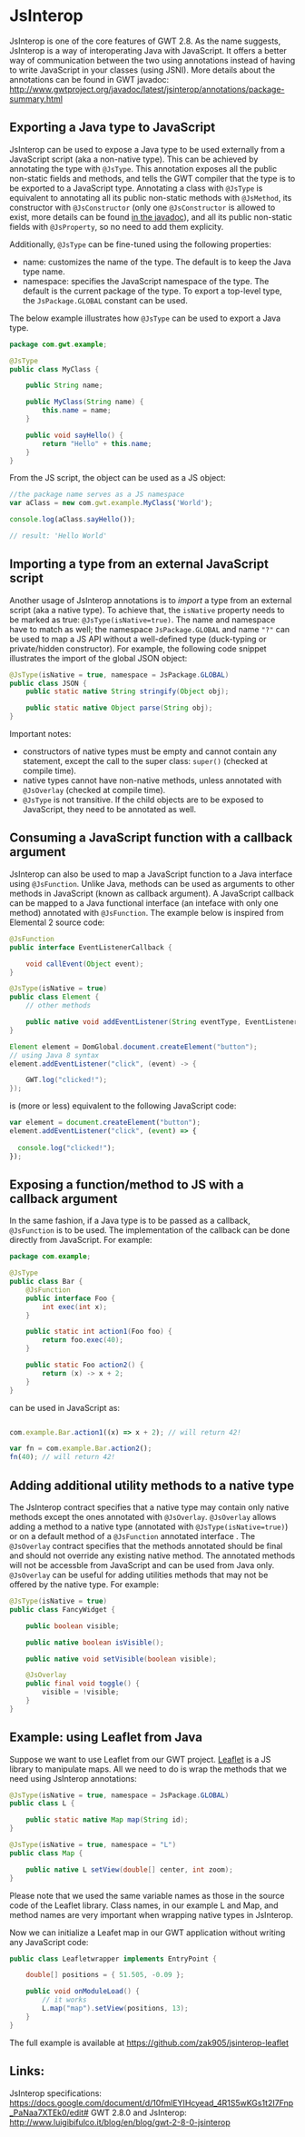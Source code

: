 JsInterop
===

JsInterop is one of the core features of GWT 2.8. As the name suggests, JsInterop is a way of interoperating Java with JavaScript. It offers a better way of communication between the two using annotations instead of having to write JavaScript in your classes (using JSNI). More details about the annotations can be found in GWT javadoc: http://www.gwtproject.org/javadoc/latest/jsinterop/annotations/package-summary.html


## Exporting a Java type to JavaScript

JsInterop can be used to expose a Java type to be used externally from a JavaScript script (aka a non-native type). This can be achieved by annotating the type with `@JsType`. This annotation exposes all the public non-static fields and methods, and tells the GWT compiler that the type is to be exported to a JavaScript type. Annotating a class with `@JsType` is equivalent to annotating all its public non-static methods with `@JsMethod`, its constructor with `@JsConstructor` (only one `@JsConstructor` is allowed to exist, more details can be found [in the javadoc](http://www.gwtproject.org/javadoc/latest/jsinterop/annotations/JsConstructor.html)), and all its public non-static fields with `@JsProperty`, so no need to add them explicity.

Additionally, `@JsType` can be fine-tuned using the following properties:

 * name: customizes the name of the type. The default is to keep the Java type name.
 * namespace: specifies the JavaScript namespace of the type. The default is the current package of the type. To export a top-level type, the `JsPackage.GLOBAL` constant can be used.

The below example illustrates how `@JsType` can be used to export a Java type.


```java
package com.gwt.example;

@JsType
public class MyClass {

    public String name;

    public MyClass(String name) {
        this.name = name;
    }

    public void sayHello() {
        return "Hello" + this.name;
    }
}
```

From the JS script, the object can be used as a JS object:

```javascript
//the package name serves as a JS namespace
var aClass = new com.gwt.example.MyClass('World');

console.log(aClass.sayHello());

// result: 'Hello World'
```


## Importing a type from an external JavaScript script

Another usage of JsInterop annotations is to _import_ a type from an external script (aka a native type). To achieve that, the `isNative` property needs to be marked as true: `@JsType(isNative=true)`. The name and namespace have to match as well; the namespace `JsPackage.GLOBAL` and name `"?"` can be used to map a JS API without a well-defined type (duck-typing or private/hidden constructor). For example, the following code snippet illustrates the import of the global JSON object:

```java
@JsType(isNative = true, namespace = JsPackage.GLOBAL)
public class JSON {
    public static native String stringify(Object obj);

    public static native Object parse(String obj);
}
```


Important notes: 
      
 * constructors of native types must be empty and cannot contain any statement, except the call to the super class: `super()` (checked at compile time).
 * native types cannot have non-native methods, unless annotated with `@JsOverlay` (checked at compile time).
 * `@JsType` is not transitive. If the child objects are to be exposed to JavaScript, they need to be annotated as well.
  

## Consuming a JavaScript function with a callback argument

JsInterop can also be used to map a JavaScript function to a Java interface using `@JsFunction`. Unlike Java, methods can be used as arguments to other methods in JavaScript (known as callback argument). A JavaScript callback can be mapped to a Java functional interface (an inteface with only one method) annotated with `@JsFunction`. The example below is inspired from Elemental 2 source code:

```java
@JsFunction
public interface EventListenerCallback {

    void callEvent(Object event);
}
```

```java
@JsType(isNative = true)
public class Element {
    // other methods

    public native void addEventListener(String eventType, EventListenerCallback fn);
}
```

```java
Element element = DomGlobal.document.createElement("button");
// using Java 8 syntax
element.addEventListener("click", (event) -> {

    GWT.log("clicked!");
});
```

is (more or less) equivalent to the following JavaScript code:

```javascript
var element = document.createElement("button");
element.addEventListener("click", (event) => {
  
  console.log("clicked!");
});
```

## Exposing a function/method to JS with a callback argument

In the same fashion, if a Java type is to be passed as a callback, `@JsFunction` is to be used. The implementation of the callback can be done directly from JavaScript. For example:

```java
package com.example;

@JsType
public class Bar {
    @JsFunction
    public interface Foo {
        int exec(int x);
    }

    public static int action1(Foo foo) {
        return foo.exec(40);
    }

    public static Foo action2() {
        return (x) -> x + 2;
    }
}
```

can be used in JavaScript as:

```javascript

com.example.Bar.action1((x) => x + 2); // will return 42!

var fn = com.example.Bar.action2();
fn(40); // will return 42!
```

## Adding additional utility methods to a native type

The JsInterop contract specifies that a native type may contain only native methods except the ones annotated with `@JsOverlay`. 
`@JsOverlay` allows adding a method to a native type (annotated with `@JsType(isNative=true)`) or on a default method of a `@JsFunction` annotated interface . The `@JsOverlay` contract specifies that the methods annotated should be final and should not override any existing native method. The annotated methods will not be accessble from JavaScript and can be used from Java only. `@JsOverlay` can be useful for adding utilities methods that may not be offered by the native type. For example:

```java
@JsType(isNative = true)
public class FancyWidget {

    public boolean visible;

    public native boolean isVisible();

    public native void setVisible(boolean visible);

    @JsOverlay
    public final void toggle() {
        visible = !visible;
    }
}
```

## Example: using Leaflet from Java

Suppose we want to use Leaflet from our GWT project. [Leaflet](http://leafletjs.com/) is a JS library to manipulate maps. All we need to do is wrap the methods that we need using JsInterop annotations:

```java
@JsType(isNative = true, namespace = JsPackage.GLOBAL)
public class L {

    public static native Map map(String id);
}
```

```java
@JsType(isNative = true, namespace = "L")
public class Map {

    public native L setView(double[] center, int zoom);
}
```

Please note that we used the same variable names as those in the source code of the Leaflet library. Class names, in our example L and Map, and method names are very important when wrapping native types in JsInterop.

Now we can initialize a Leafet map in our GWT application without writing any JavaScript code:

```java
public class Leafletwrapper implements EntryPoint {

    double[] positions = { 51.505, -0.09 };

    public void onModuleLoad() {
        // it works
        L.map("map").setView(positions, 13);
    }
}
```

The full example is available at https://github.com/zak905/jsinterop-leaflet

## Links: 

JsInterop specifications: 
https://docs.google.com/document/d/10fmlEYIHcyead_4R1S5wKGs1t2I7Fnp_PaNaa7XTEk0/edit#
GWT 2.8.0 and JsInterop: http://www.luigibifulco.it/blog/en/blog/gwt-2-8-0-jsinterop
